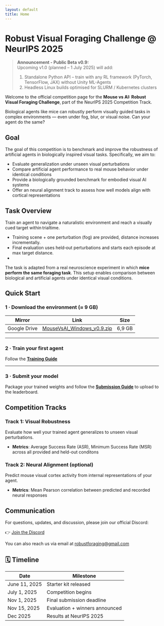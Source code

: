 ```yaml
---
layout: default
title: Home
---
```


# Robust Visual Foraging Challenge @ NeurIPS 2025

> **Announcement - Public Beta v0.9:**  
> Upcoming v1.0 (planned – 1 July 2025) will add:
> 1. Standalone Python API – train with any RL framework (PyTorch, TensorFlow, JAX) without Unity ML-Agents
> 2. Headless Linux builds optimised for SLURM / Kubernetes clusters


Welcome to the official competition page for the **Mouse vs AI: Robust Visual Foraging Challenge**, part of the NeurIPS 2025 Competition Track.

Biological agents like mice can robustly perform visually guided tasks in complex environments — even under fog, blur, or visual noise. Can your agent do the same?


## Goal

The goal of this competition is to benchmark and improve the robustness of artificial agents in biologically inspired visual tasks. Specifically, we aim to:

- Evaluate generalization under unseen visual perturbations
- Compare artificial agent performance to real mouse behavior under identical conditions
- Provide a biologically grounded benchmark for embodied visual AI systems
- Offer an neural alignment track to assess how well models align with cortical representations


## Task Overview
Train an agent to navigate a naturalistic environment and reach a visually cued target within trialtime.
  - Training scene + one perturbation (fog) are provided, distance increases incrementally.
  - Final evaluation uses held‑out perturbations and starts each episode at max target distance.
  - 
The task is adapted from a real neuroscience experiment in which **mice perform the same foraging task**. 
This setup enables comparison between biological and artificial agents under identical visual conditions.


## Quick Start

### 1 · Download the environment&nbsp;(≈ 9 GB)

| Mirror | Link | Size |
|--------|------|------|
| Google Drive | [MouseVsAI_Windows_v0.9.zip](https://drive.google.com/file/d/1S7KtiVVI5LaxVFGQlHjV0A1DzFGyklYo) | 6,9 GB |

---

### 2 · Train your first agent

Follow the **[Training Guide](/training_guide)**

---

### 3 · Submit your model

Package your trained weights and follow the **[Submission Guide](/submission_guide)** to upload to the leaderboard.


## Competition Tracks

### Track 1: Visual Robustness
  Evaluate how well your trained agent generalizes to unseen visual perturbations.  
  - **Metrics**: Average Success Rate (ASR), Minimum Success Rate (MSR) across all provided and held-out conditons
  
### Track 2: Neural Alignment (optional)
  Predict mouse visual cortex activity from internal representations of your agent.  
  - **Metrics**: Mean Pearson correlation between predicted and recorded neural responses


## Communication

For questions, updates, and discussion, please join our official Discord:

👉 [Join the Discord](https://discord.gg/65NMfWaX)

You can also reach us via email at [robustforaging@gmail.com](mailto:robustforaging@gmail.com)


## 🗓️ Timeline

| Date             | Milestone                        |
|------------------|----------------------------------|
| June 11, 2025    | Starter kit released             |
| July 1, 2025     | Competition begins               |
| Nov 1, 2025      | Final submission deadline        |
| Nov 15, 2025     | Evaluation + winners announced   |
| Dec 2025         | Results at NeurIPS 2025          |
